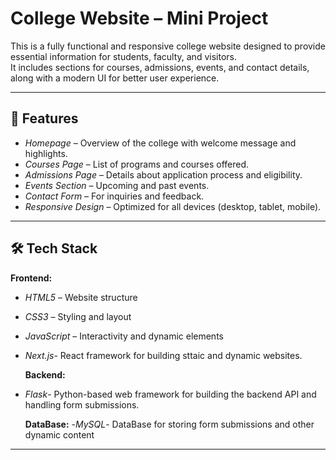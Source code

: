 # College Website – Mini Project

This is a fully functional and responsive college website designed to provide essential information for students, faculty, and visitors.  
It includes sections for courses, admissions, events, and contact details, along with a modern UI for better user experience.

---

## 🚀 Features
- *Homepage* – Overview of the college with welcome message and highlights.
- *Courses Page* – List of programs and courses offered.
- *Admissions Page* – Details about application process and eligibility.
- *Events Section* – Upcoming and past events.
- *Contact Form* – For inquiries and feedback.
- *Responsive Design* – Optimized for all devices (desktop, tablet, mobile).

---

## 🛠 Tech Stack
**Frontend:**
- *HTML5* – Website structure
- *CSS3* – Styling and layout
- *JavaScript* – Interactivity and dynamic elements
- *Next.js*- React framework for building sttaic and dynamic websites.

  **Backend:**
- *Flask*- Python-based web framework for building the backend API and handling form submissions.

  **DataBase:**
  -*MySQL*- DataBase for storing form submissions and other dynamic content
  
---

